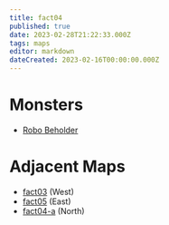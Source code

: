 ```yaml
---
title: fact04
published: true
date: 2023-02-28T21:22:33.000Z
tags: maps
editor: markdown
dateCreated: 2023-02-16T00:00:00.000Z
---
```



# Monsters
 * [Robo Beholder](/monsters/robo-beholder)

# Adjacent Maps
 * [fact03](/maps/fact03) (West)
 * [fact05](/maps/fact05) (East)
 * [fact04-a](/maps/fact04-a) (North)
